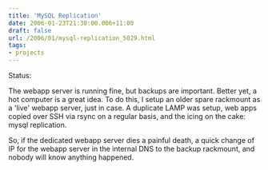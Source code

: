 ```yaml
---
title: 'MySQL Replication'
date: 2006-01-23T21:30:00.006+11:00
draft: false
url: /2006/01/mysql-replication_5029.html
tags: 
- projects
---
```


Status:  
  

The webapp server is running fine, but backups are important. Better yet, a hot computer is a great idea. To do this, I setup an older spare rackmount as a 'live' webapp server, just in case. A duplicate LAMP was setup, web apps copied over SSH via rsync on a regular basis, and the icing on the cake: mysql replication.

So, if the dedicated webapp server dies a painful death, a quick change of IP for the webapp server in the internal DNS to the backup rackmount, and nobody will know anything happened.